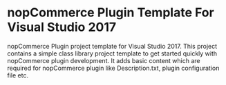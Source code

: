 # nopCommerce Plugin Template For Visual Studio 2017

nopCommerce Plugin project template for Visual Studio 2017. This project contains a simple class library project template  to get started quickly with nopCommerce plugin development. It adds basic content which are required for nopCommerce plugin like Description.txt, plugin configuration file etc.

